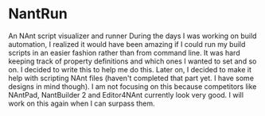 NantRun
=======

An NAnt script visualizer and runner
During the days I was working on build automation, I realized it would have been amazing if I could run my build scripts in an easier fashion rather than from command line. It was hard keeping track of property definitions and which ones I wanted to set and so on. I decided to write this to help me do this. Later on, I decided to make it help with scripting NAnt files (haven't completed that part yet. I have some designs in mind though). I am not focusing on this because competitors like NAntPad, NantBuilder 2 and Editor4NAnt currently look very good. I will work on this again when I can surpass them.
